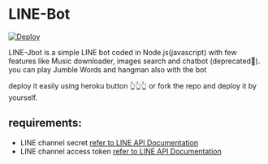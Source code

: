 # LINE-Bot
[![Deploy](https://www.herokucdn.com/deploy/button.svg)](https://heroku.com/deploy)

LINE-Jbot is a simple LINE bot coded in Node.js(javascript) with few features like Music downloader, images search and chatbot (deprecated🚫).
you can play Jumble Words and hangman also with the bot

deploy it easily using heroku button 👆👆👆 or fork the repo and deploy it by yourself.

## requirements:
- LINE channel secret [refer to LINE API Documentation](https://developers.line.biz/en/glossary/#channel-secret)
- LINE channel access token [refer to LINE API Documentation](https://developers.line.biz/en/reference/messaging-api/#channel-access-token)
